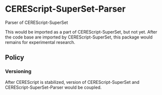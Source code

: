 CEREScript-SuperSet-Parser
====

Parser of CEREScript-SuperSet

This would be imported as a part of CEREScript-SuperSet, but not yet.
After the code base are imported by CEREScript-SuperSet, this package would remains for experimental research.

## Policy
### Versioning

After CEREScript is stabilized, version of CEREScript-SuperSet and CEREScript-SuperSet-Parser would be coupled.
